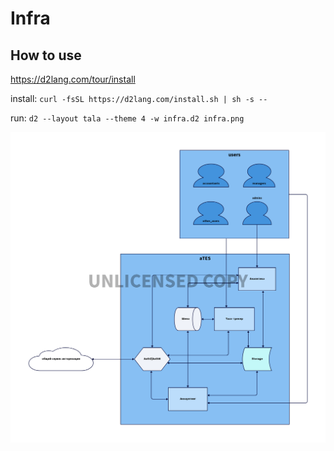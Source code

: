 # Infra

## How to use 

https://d2lang.com/tour/install

install: `curl -fsSL https://d2lang.com/install.sh | sh -s --`

run: `d2 --layout tala --theme 4 -w infra.d2 infra.png`


![plot](./infra.png)